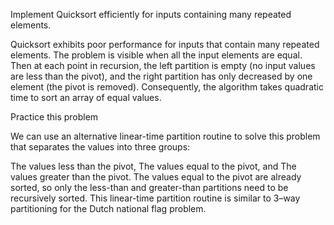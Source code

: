 Implement Quicksort efficiently for inputs containing many repeated elements.

Quicksort exhibits poor performance for inputs that contain many repeated elements. The problem is visible when all the input elements are equal. Then at each point in recursion, the left partition is empty (no input values are less than the pivot), and the right partition has only decreased by one element (the pivot is removed). Consequently, the algorithm takes quadratic time to sort an array of equal values.

Practice this problem

We can use an alternative linear-time partition routine to solve this problem that separates the values into three groups:

The values less than the pivot,
The values equal to the pivot, and
The values greater than the pivot.
The values equal to the pivot are already sorted, so only the less-than and greater-than partitions need to be recursively sorted. This linear-time partition routine is similar to 3–way partitioning for the Dutch national flag problem.